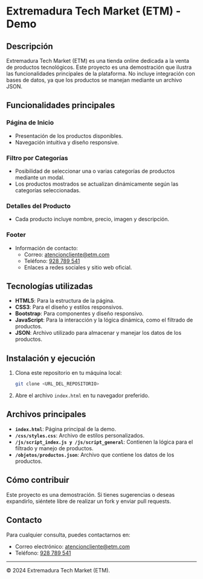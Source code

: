 # Extremadura Tech Market (ETM) - Demo

## Descripción
Extremadura Tech Market (ETM) es una tienda online dedicada a la venta de productos tecnológicos. Este proyecto es una demostración que ilustra las funcionalidades principales de la plataforma. No incluye integración con bases de datos, ya que los productos se manejan mediante un archivo JSON.

## Funcionalidades principales

### Página de Inicio
- Presentación de los productos disponibles.
- Navegación intuitiva y diseño responsive.

### Filtro por Categorías
- Posibilidad de seleccionar una o varias categorías de productos mediante un modal.
- Los productos mostrados se actualizan dinámicamente según las categorías seleccionadas.

### Detalles del Producto
- Cada producto incluye nombre, precio, imagen y descripción.

### Footer
- Información de contacto:
  - Correo: [atencioncliente@etm.com](mailto:atencioncliente@etm.com)
  - Teléfono: [928 789 541](tel:+34928789541)
  - Enlaces a redes sociales y sitio web oficial.

## Tecnologías utilizadas
- **HTML5**: Para la estructura de la página.
- **CSS3**: Para el diseño y estilos responsivos.
- **Bootstrap**: Para componentes y diseño responsivo.
- **JavaScript**: Para la interacción y la lógica dinámica, como el filtrado de productos.
- **JSON**: Archivo utilizado para almacenar y manejar los datos de los productos.

## Instalación y ejecución
1. Clona este repositorio en tu máquina local:
   ```bash
   git clone <URL_DEL_REPOSITORIO>
   ```
2. Abre el archivo `index.html` en tu navegador preferido.

## Archivos principales
- **`index.html`**: Página principal de la demo.
- **`/css/styles.css`**: Archivo de estilos personalizados.
- **`/js/script_index.js y /js/script_general`**: Contienen la lógica para el filtrado y manejo de productos.
- **`/objetos/productos.json`**: Archivo que contiene los datos de los productos.

## Cómo contribuir
Este proyecto es una demostración. Si tienes sugerencias o deseas expandirlo, siéntete libre de realizar un fork y enviar pull requests.

## Contacto
Para cualquier consulta, puedes contactarnos en:
- Correo electrónico: [atencioncliente@etm.com](mailto:atencioncliente@etm.com)
- Teléfono: [928 789 541](tel:+34928789541)

---
&copy; 2024 Extremadura Tech Market (ETM).
